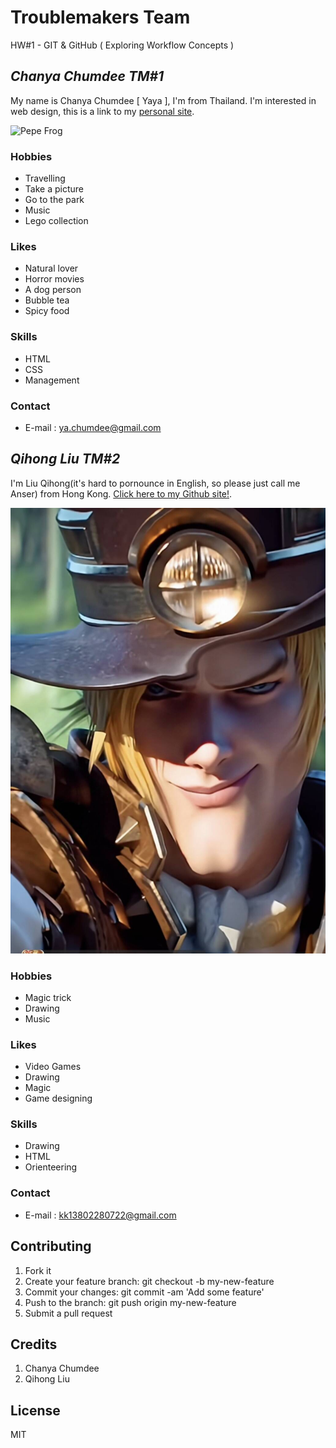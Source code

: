 # Troublemakers Team
HW#1 - GIT & GitHub ( Exploring Workflow Concepts )

## ***Chanya Chumdee TM#1***
My name is Chanya Chumdee [ Yaya ], I'm from Thailand. I'm interested in web design, this is a link to my [personal site](https://ychanya.github.io/Personal-site/).

![Pepe Frog](images/pepe.jpg)

### **Hobbies**
- Travelling
- Take a picture
- Go to the park
- Music
- Lego collection

### **Likes**
- Natural lover
- Horror movies
- A dog person
- Bubble tea
- Spicy food

### **Skills**
- HTML
- CSS
- Management

### **Contact**
- E-mail : ya.chumdee@gmail.com

## ***Qihong Liu TM#2***
I'm Liu Qihong(it's hard to pornounce in English, so please just call me Anser) from Hong Kong. [Click here to my Github site!](https://github.com/AnserLiu).

![Marco_Polo](images/Marco_Polo.jpg)

### **Hobbies**
- Magic trick
- Drawing
- Music

### **Likes**
- Video Games
- Drawing
- Magic
- Game designing

### **Skills**
- Drawing
- HTML
- Orienteering

### **Contact**
- E-mail : kk13802280722@gmail.com

## **Contributing**
1. Fork it
2. Create your feature branch: git checkout -b my-new-feature
3. Commit your changes: git commit -am 'Add some feature'
4. Push to the branch: git push origin my-new-feature
5. Submit a pull request 

## **Credits**
1. Chanya Chumdee
2. Qihong Liu

## **License**
MIT